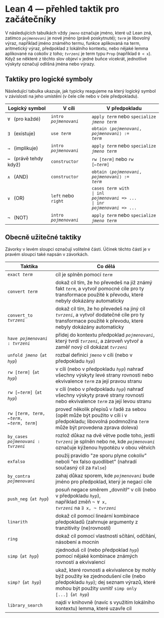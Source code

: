# Lean 4 — přehled taktik pro začátečníky

V následujících tabulkách vždy <code>*jmeno*</code> označuje jméno, které už Lean zná,
zatímco <code>*pojmenovani*</code> je nové jméno (právě poskytnuté);
<code>*term*</code> je libovolný výraz,
například jméno známého termu,
funkce aplikovaná na term,
aritmetický výraz,
předpoklad z lokálního kontextu,
nebo nějaké lemma aplikované na cokoliv z toho;
<code>*tvrzeni*</code> je term typu <code>Prop</code> (například <code>0 < x</code>). 
Když se některé z těchto slov objeví v jedné buňce vícekrát,
jednotlivé výskyty označují odlišná jména nebo výrazy.

## Taktiky pro logické symboly

Následující tabulka ukazuje, jak typicky reagujeme na který logický symbol v závislosti
na jeho umístění (v čele cíle nebo v čele předpokladu).

| Logický symbol                          | V cíli                                    | V předpokladu                                                                                                                     |
|-----------------------------------------|-------------------------------------------|-----------------------------------------------------------------------------------------------------------------------------------|
| <code>∀</code>&ensp; (pro každé)        | <code>intro *pojmenovani*</code>          | <code>apply *term*</code> nebo <code>specialize *jmeno* *term*</code>                                                    <tr></tr>|
| <code>∃</code>&ensp; (existuje)         | <code>use *term*</code>                   | <code>obtain ⟨*pojmenovani*, *pojmenovani*⟩ := *term*</code>                                                             <tr></tr>|
| <code>→</code>&ensp; (implikuje)        | <code>intro *pojmenovani*</code>          | <code>apply *term*</code> nebo <code>specialize *jmeno* *term*</code>                                                    <tr></tr>|
| <code>↔</code>&ensp; (právě tehdy když) | <code>constructor</code>                  | <code>rw [*term*]</code> nebo <code>rw [←*term*]</code>                                                                  <tr></tr>|
| <code>∧</code>&ensp; (AND)              | <code>constructor</code>                  | <code>obtain ⟨*pojmenovani*, *pojmenovani*⟩ := *term*</code>                                                             <tr></tr>|
| <code>∨</code>&ensp; (OR)               | <code>left</code> nebo <code>right</code> | <code>cases *term* with</code> <br><code>\| inl *pojmenovani* => ...</code> <br><code>\| inr *pojmenovani* => ...</code> <tr></tr>|
| <code>¬</code>&ensp; (NOT)              | <code>intro *pojmenovani*</code>          | <code>apply *term*</code> nebo <code>specialize *jmeno* *term*</code>                                                             |

## Obecně užitečné taktiky

Závorky v levém sloupci označují volitelné části.
Účinek těchto částí je v pravém sloupci také napsán v závorkách.

| Taktika                                                     | Co dělá                                                                                                                                                                                                                                     |
|-------------------------------------------------------------|---------------------------------------------------------------------------------------------------------------------------------------------------------------------------------------------------------------------------------------------|
| <code>exact *term*</code>                                   | cíl je splněn pomocí <code>*term*</code>                                                                                                                                                                                           <tr></tr>|
| <code>convert *term*</code>                                 | dokaž cíl tím, že ho převedeš na již známý fakt <code>*term*</code>, a vytvoř pomocné cíle pro ty transformace použité k převodu, které nebyly dokázány automaticky                                                                <tr></tr>|
| <code>convert_to *tvrzeni*</code>                           | dokaž cíl tím, že ho převedeš na jiný cíl <code>*tvrzeni*</code>, a vytvoř dodatečné cíle pro ty transformace použité k převodu, které nebyly dokázány automaticky                                                                 <tr></tr>|
| <code>have *pojmenovani* : *tvrzeni*</code>                 | přidej do kontextu předpoklad <code>*pojmenovani*</code>, který tvrdí <code>*tvrzeni*</code>, a zároveň vytvoř a zaměř nový cíl dokázat <code>*tvrzeni*</code>                                                                     <tr></tr>|
| <code>unfold *jmeno*</code>&ensp;(<code>at *hyp*</code>)    | rozbal definici <code>*jmeno*</code> v cíli (nebo v předpokladu <code>*hyp*</code>)                                                                                                                                                <tr></tr>|
| <code>rw [*term*]</code>&ensp;(<code>at *hyp*</code>)       | v cíli (nebo v předpokladu <code>*hyp*</code>) nahraď všechny výskyty levé strany rovnosti nebo ekvivalence <code>*term*</code> za její pravou stranu                                                                              <tr></tr>|
| <code>rw [←*term*]</code>&ensp;(<code>at *hyp*</code>)      | v cíli (nebo v předpokladu <code>*hyp*</code>) nahraď všechny výskyty pravé strany rovnosti nebo ekvivalence <code>*term*</code> za její levou stranu                                                                              <tr></tr>|
| <code>rw [*term*, *term*, ←*term*, ←*term*, *term*]</code>  | proveď několik přepisů v řadě za sebou (opět může být použito v cíli i v předpokladu; libovolná podmnožina <code>*term*</code> může být provedena zprava doleva)                                                                   <tr></tr>|
| <code>by_cases *pojmenovani* : *tvrzeni*</code>             | rozlož důkaz na dvě větve podle toho, jestli <code>*tvrzeni*</code> je splněn nebo ne, kde <code>*pojmenovani*</code> označuje kýženou hypotézu v obou větvích                                                                     <tr></tr>|
| <code>exfalso</code>                                        | použij pravidlo "ze sporu plyne cokoliv" neboli "ex falso quodlibet" (nahradí současný cíl za <code>False</code>)                                                                                                                  <tr></tr>|
| <code>by_contra *pojmenovani*</code>                        | zahaj důkaz sporem, kde <code>*pojmenovani*</code> bude jméno pro předpoklad, který je negací cíle                                                                                                                                 <tr></tr>|
| <code>push_neg</code>&ensp;(<code>at *hyp*</code>)          | posuň negace směrem „dovnitř“ v cíli (nebo v předpokladu <code>*hyp*</code>),<br>například změň <code>¬ ∀ x, *tvrzeni*</code> na <code>∃ x, ¬ *tvrzeni*</code>                                                                     <tr></tr>|
| <code>linarith</code>                                       | dokaž cíl pomocí lineární kombinace předpokladů (zahrnuje argumenty z tranzitivity (ne)rovností)                                                                                                                                   <tr></tr>|
| <code>ring</code>                                           | dokaž cíl pomocí vlastností sčítání, odčítání, násobení a mocnin                                                                                                                                                                   <tr></tr>|
| <code>simp</code>&ensp;(<code>at *hyp*</code>)              | zjednoduš cíl (nebo předpoklad <code>*hyp*</code>) pomocí nějaké kombinace známých rovností a ekvivalencí                                                                                                                          <tr></tr>|
| <code>simp?</code>&ensp;(<code>at *hyp*</code>)             | ukaž, které rovnosti a ekvivalence by mohly býž použity ke zjednodušení cíle (nebo předpokladu <code>*hyp*</code>); dej seznam výrazů, které mohou být použity uvnitř <code>simp only [...]</code>&ensp;(<code>at *hyp*</code>)    <tr></tr>|
| <code>library_search</code>                                 | najdi v knihovně (navíc s využitím lokálního kontextu) lemma, které uzavře cíl                                                                                                                                                     <tr></tr>|
